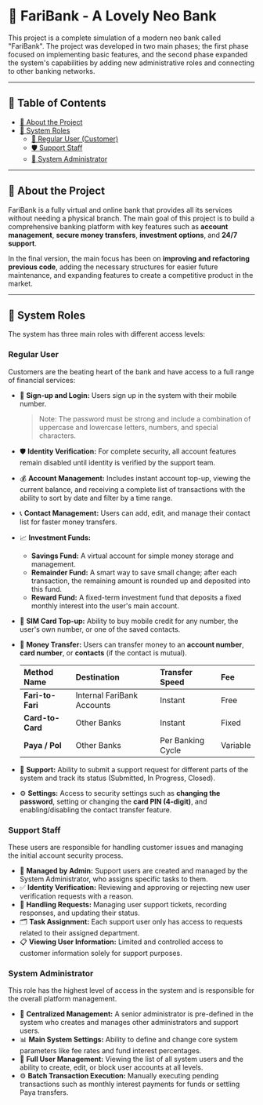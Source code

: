 # 🏦 FariBank - A Lovely Neo Bank

This project is a complete simulation of a modern neo bank called "FariBank". The project was developed in two main phases; the first phase focused on implementing basic features, and the second phase expanded the system's capabilities by adding new administrative roles and connecting to other banking networks.

---

## 📖 Table of Contents

- [📝 About the Project](#about-the-project)
- [👥 System Roles](#system-roles)
  - [👤 Regular User (Customer)](#regular-user)
  - [🛡️ Support Staff](#support-staff)
  - [👑 System Administrator](#system-administrator)

---

## 📝 About the Project

FariBank is a fully virtual and online bank that provides all its services without needing a physical branch. The main goal of this project is to build a comprehensive banking platform with key features such as **account management**, **secure money transfers**, **investment options**, and **24/7 support**.

In the final version, the main focus has been on **improving and refactoring previous code**, adding the necessary structures for easier future maintenance, and expanding features to create a competitive product in the market.

---

## 👥 System Roles

The system has three main roles with different access levels:

### Regular User
Customers are the beating heart of the bank and have access to a full range of financial services:

- 🔑 **Sign-up and Login:** Users sign up in the system with their mobile number.
  > Note: The password must be strong and include a combination of uppercase and lowercase letters, numbers, and special characters.

- 🛡️ **Identity Verification:** For complete security, all account features remain disabled until identity is verified by the support team.

- 💰 **Account Management:** Includes instant account top-up, viewing the current balance, and receiving a complete list of transactions with the ability to sort by date and filter by a time range.

- 📞 **Contact Management:** Users can add, edit, and manage their contact list for faster money transfers.

- 📈 **Investment Funds:**
  - **Savings Fund:** A virtual account for simple money storage and management.
  - **Remainder Fund:** A smart way to save small change; after each transaction, the remaining amount is rounded up and deposited into this fund.
  - **Reward Fund:** A fixed-term investment fund that deposits a fixed monthly interest into the user's main account.

- 📱 **SIM Card Top-up:** Ability to buy mobile credit for any number, the user's own number, or one of the saved contacts.

- 💸 **Money Transfer:** Users can transfer money to an **account number**, **card number**, or **contacts** (if the contact is mutual).

  | Method Name | Destination | Transfer Speed | Fee |
  | :--- | :--- | :--- | :--- |
  | **Fari-to-Fari** | Internal FariBank Accounts | Instant | Free |
  | **Card-to-Card**| Other Banks | Instant | Fixed |
  | **Paya / Pol** | Other Banks | Per Banking Cycle | Variable |

- 💬 **Support:** Ability to submit a support request for different parts of the system and track its status (Submitted, In Progress, Closed).

- ⚙️ **Settings:** Access to security settings such as **changing the password**, setting or changing the **card PIN (4-digit)**, and enabling/disabling the contact transfer feature.

### Support Staff
These users are responsible for handling customer issues and managing the initial account security process.

- 👷 **Managed by Admin:** Support users are created and managed by the System Administrator, who assigns specific tasks to them.
- ✅ **Identity Verification:** Reviewing and approving or rejecting new user verification requests with a reason.
- 📨 **Handling Requests:** Managing user support tickets, recording responses, and updating their status.
- 🗂️ **Task Assignment:** Each support user only has access to requests related to their assigned department.
- 📋 **Viewing User Information:** Limited and controlled access to customer information solely for support purposes.

### System Administrator
This role has the highest level of access in the system and is responsible for the overall platform management.

- 🤴 **Centralized Management:** A senior administrator is pre-defined in the system who creates and manages other administrators and support users.
- 📊 **Main System Settings:** Ability to define and change core system parameters like fee rates and fund interest percentages.
- 👤 **Full User Management:** Viewing the list of all system users and the ability to create, edit, or block user accounts at all levels.
- ⚙️ **Batch Transaction Execution:** Manually executing pending transactions such as monthly interest payments for funds or settling Paya transfers.
